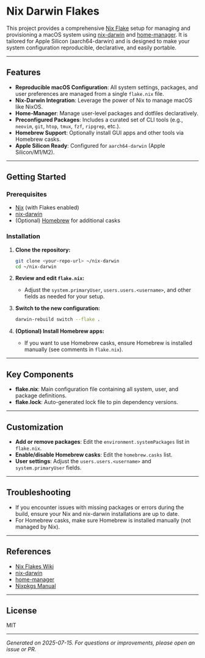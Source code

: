 # Nix Darwin Flakes

This project provides a comprehensive [Nix Flake](https://nixos.wiki/wiki/Flakes) setup for managing and provisioning a macOS system using [nix-darwin](https://github.com/LnL7/nix-darwin) and [home-manager](https://github.com/nix-community/home-manager). It is tailored for Apple Silicon (aarch64-darwin) and is designed to make your system configuration reproducible, declarative, and easily portable.

---

## Features

- **Reproducible macOS Configuration**: All system settings, packages, and user preferences are managed from a single `flake.nix` file.
- **Nix-Darwin Integration**: Leverage the power of Nix to manage macOS like NixOS.
- **Home-Manager**: Manage user-level packages and dotfiles declaratively.
- **Preconfigured Packages**: Includes a curated set of CLI tools (e.g., `neovim`, `git`, `htop`, `tmux`, `fzf`, `ripgrep`, etc.).
- **Homebrew Support**: Optionally install GUI apps and other tools via Homebrew casks.
- **Apple Silicon Ready**: Configured for `aarch64-darwin` (Apple Silicon/M1/M2).

---

## Getting Started

### Prerequisites
- [Nix](https://nixos.org/download.html) (with Flakes enabled)
- [nix-darwin](https://github.com/LnL7/nix-darwin#installation)
- (Optional) [Homebrew](https://brew.sh/) for additional casks

### Installation

1. **Clone the repository:**
   ```sh
   git clone <your-repo-url> ~/nix-darwin
   cd ~/nix-darwin
   ```

2. **Review and edit `flake.nix`:**
   - Adjust the `system.primaryUser`, `users.users.<username>`, and other fields as needed for your setup.

3. **Switch to the new configuration:**
   ```sh
   darwin-rebuild switch --flake .
   ```

4. **(Optional) Install Homebrew apps:**
   - If you want to use Homebrew casks, ensure Homebrew is installed manually (see comments in `flake.nix`).

---

## Key Components

- **flake.nix**: Main configuration file containing all system, user, and package definitions.
- **flake.lock**: Auto-generated lock file to pin dependency versions.

---

## Customization

- **Add or remove packages**: Edit the `environment.systemPackages` list in `flake.nix`.
- **Enable/disable Homebrew casks**: Edit the `homebrew.casks` list.
- **User settings**: Adjust the `users.users.<username>` and `system.primaryUser` fields.

---

## Troubleshooting

- If you encounter issues with missing packages or errors during the build, ensure your Nix and nix-darwin installations are up to date.
- For Homebrew casks, make sure Homebrew is installed manually (not managed by Nix).

---

## References
- [Nix Flakes Wiki](https://nixos.wiki/wiki/Flakes)
- [nix-darwin](https://github.com/LnL7/nix-darwin)
- [home-manager](https://github.com/nix-community/home-manager)
- [Nixpkgs Manual](https://nixos.org/manual/nixpkgs/stable/)

---

## License
MIT

---

*Generated on 2025-07-15. For questions or improvements, please open an issue or PR.*
